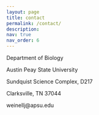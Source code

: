 ```yaml
---
layout: page
title: contact
permalink: /contact/
description: 
nav: true
nav_order: 6
---
```


<p>Department of Biology</p>

<p>Austin Peay State University</p>

<p>Sundquist Science Complex, D217</p>

<p>Clarksville, TN 37044</p>

<p>weinellj@apsu.edu</p>

<!--
Write your biography here. Tell the world about yourself. Link to your favorite [subreddit](http://reddit.com). You can put a picture in, too. The code is already in, just name your picture `prof_pic.jpg` and put it in the `img/` folder.

Put your address / P.O. box / other info right below your picture. You can also disable any of these elements by editing `profile` property of the YAML header of your `_pages/about.md`. Edit `_bibliography/papers.bib` and Jekyll will render your [publications page](/al-folio/publications/) automatically.

Link to your social media connections, too. This theme is set up to use [Font Awesome icons](https://fontawesome.com/) and [Academicons](https://jpswalsh.github.io/academicons/), like the ones below. Add your Facebook, Twitter, LinkedIn, Google Scholar, or just disable all of them.
-->

